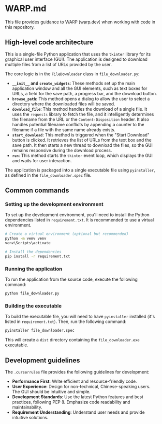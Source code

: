 # WARP.md

This file provides guidance to WARP (warp.dev) when working with code in this repository.

## High-level code architecture

This is a single-file Python application that uses the `tkinter` library for its graphical user interface (GUI). The application is designed to download multiple files from a list of URLs provided by the user.

The core logic is in the `FileDownloader` class in `file_downloader.py`:

-   **`__init__` and `create_widgets`**: These methods set up the main application window and all the GUI elements, such as text boxes for URLs, a field for the save path, a progress bar, and the download button.
-   **`browse_path`**: This method opens a dialog to allow the user to select a directory where the downloaded files will be saved.
-   **`download_file`**: This method handles the download of a single file. It uses the `requests` library to fetch the file, and it intelligently determines the filename from the URL or the `Content-Disposition` header. It also handles potential filename conflicts by appending a counter to the filename if a file with the same name already exists.
-   **`start_download`**: This method is triggered when the "Start Download" button is clicked. It retrieves the list of URLs from the text box and the save path. It then starts a new thread to download the files, so the GUI remains responsive during the download process.
-   **`run`**: This method starts the `tkinter` event loop, which displays the GUI and waits for user interaction.

The application is packaged into a single executable file using `pyinstaller`, as defined in the `file_downloader.spec` file.

## Common commands

### Setting up the development environment

To set up the development environment, you'll need to install the Python dependencies listed in `requirement.txt`. It is recommended to use a virtual environment.

```bash
# Create a virtual environment (optional but recommended)
python -m venv venv
venv\Scripts\activate

# Install the dependencies
pip install -r requirement.txt
```

### Running the application

To run the application from the source code, execute the following command:

```bash
python file_downloader.py
```

### Building the executable

To build the executable file, you will need to have `pyinstaller` installed (it's listed in `requirement.txt`). Then, run the following command:

```bash
pyinstaller file_downloader.spec
```

This will create a `dist` directory containing the `file_downloader.exe` executable.

## Development guidelines

The `.cursorrules` file provides the following guidelines for development:

-   **Performance First**: Write efficient and resource-friendly code.
-   **User Experience**: Design for non-technical, Chinese-speaking users. The GUI should be intuitive and simple.
-   **Development Standards**: Use the latest Python features and best practices, following PEP 8. Emphasize code readability and maintainability.
-   **Requirement Understanding**: Understand user needs and provide intuitive solutions.

